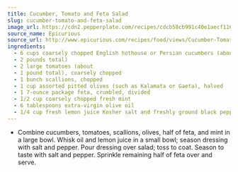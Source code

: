 ```yaml
---
title: Cucumber, Tomato and Feta Salad
slug: cucumber-tomato-and-feta-salad
image_url: https://cdn2.pepperplate.com/recipes/cdcb58cb991c40e1aecf116b95d0c988.jpg
source_name: Epicurious
source_url: http://www.epicurious.com/recipes/food/views/Cucumber-Tomato-and-Feta-Salad-365671#ixzz2PygrYT5J
ingredients:
  - 6 cups coarsely chopped English hothouse or Persian cucumbers (about
  - 2 pounds total)
  - 2 large tomatoes (about
  - 1 pound total), coarsely chopped
  - 1 bunch scallions, chopped
  - 1 cup assorted pitted olives (such as Kalamata or Gaeta), halved
  - 1 7-ounce package feta, crumbled, divided
  - 1/2 cup coarsely chopped fresh mint
  - 6 tablespoons extra-virgin olive oil
  - 1/4 cup fresh lemon juice Kosher salt and freshly ground black pepper
---
```


* Combine cucumbers, tomatoes, scallions, olives, half of feta, and mint in a large bowl. Whisk oil and lemon juice in a small bowl; season dressing with salt and pepper. Pour dressing over salad; toss to coat. Season to taste with salt and pepper. Sprinkle remaining half of feta over and serve.
